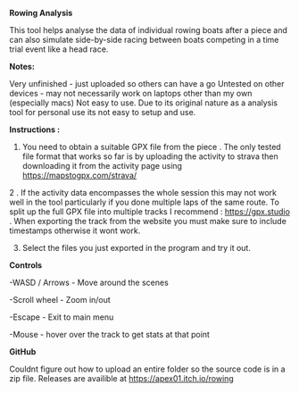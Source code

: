 **Rowing Analysis**

This tool helps analyse the data of individual rowing boats after a piece and can also simulate side-by-side racing between boats competing in a time trial event like a head race.



**Notes:**

Very unfinished  - just uploaded so others can have a go
Untested on other devices - may not necessarily work on laptops other than my own (especially macs)
Not easy to use.  Due to its original nature as a analysis tool for personal use its not easy to setup and use.


**Instructions :**

1. You need to obtain a suitable GPX file from the piece . The only tested file format that works so far is by uploading the activity to strava then downloading it from the activity page using https://mapstogpx.com/strava/ 

2 . If the activity data encompasses the whole session this may not work well in the tool particularly if  you done multiple laps of the same route. To split up the full GPX file into multiple tracks I recommend : https://gpx.studio . When exporting the track from the website you must make sure to include timestamps otherwise it wont work.

3. Select the files you just exported in the program and try it out.



**Controls**

-WASD / Arrows - Move around the scenes

-Scroll wheel -  Zoom in/out

-Escape - Exit to main menu

-Mouse - hover over the track to get stats at that point

**GitHub**

Couldnt figure out how to upload an entire folder so the source code is in a zip file.  Releases are availible at https://apex01.itch.io/rowing
